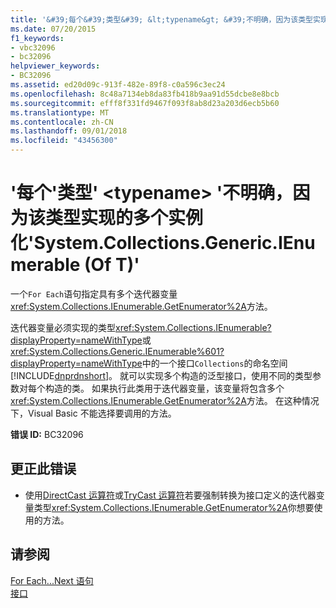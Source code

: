 ```yaml
---
title: '&#39;每个&#39;类型&#39; &lt;typename&gt; &#39;不明确，因为该类型实现的多个实例化&#39;System.Collections.Generic.IEnumerable (Of T)&#39;'
ms.date: 07/20/2015
f1_keywords:
- vbc32096
- bc32096
helpviewer_keywords:
- BC32096
ms.assetid: ed20d09c-913f-482e-89f8-c0a596c3ec24
ms.openlocfilehash: 8c48a7134eb8da83fb418b9aa91d55dcbe8e8bcb
ms.sourcegitcommit: efff8f331fd9467f093f8ab8d23a203d6ecb5b60
ms.translationtype: MT
ms.contentlocale: zh-CN
ms.lasthandoff: 09/01/2018
ms.locfileid: "43456300"
---
```

# <a name="39for-each39-on-type-39lttypenamegt39-is-ambiguous-because-the-type-implements-multiple-instantiations-of-39systemcollectionsgenericienumerableof-t39"></a>&#39;每个&#39;类型&#39; &lt;typename&gt; &#39;不明确，因为该类型实现的多个实例化&#39;System.Collections.Generic.IEnumerable (Of T)&#39;
一个`For Each`语句指定具有多个迭代器变量<xref:System.Collections.IEnumerable.GetEnumerator%2A>方法。  
  
 迭代器变量必须实现的类型<xref:System.Collections.IEnumerable?displayProperty=nameWithType>或<xref:System.Collections.Generic.IEnumerable%601?displayProperty=nameWithType>中的一个接口`Collections`的命名空间[!INCLUDE[dnprdnshort](~/includes/dnprdnshort-md.md)]。 就可以实现多个构造的泛型接口，使用不同的类型参数对每个构造的类。 如果执行此类用于迭代器变量，该变量将包含多个<xref:System.Collections.IEnumerable.GetEnumerator%2A>方法。 在这种情况下，Visual Basic 不能选择要调用的方法。  
  
 **错误 ID:** BC32096  
  
## <a name="to-correct-this-error"></a>更正此错误  
  
-   使用[DirectCast 运算符](../../../visual-basic/language-reference/operators/directcast-operator.md)或[TryCast 运算符](../../../visual-basic/language-reference/operators/trycast-operator.md)若要强制转换为接口定义的迭代器变量类型<xref:System.Collections.IEnumerable.GetEnumerator%2A>你想要使用的方法。  
  
## <a name="see-also"></a>请参阅  
 [For Each...Next 语句](../../../visual-basic/language-reference/statements/for-each-next-statement.md)  
 [接口](../../../visual-basic/programming-guide/language-features/interfaces/index.md)
